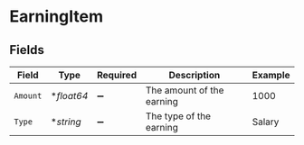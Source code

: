 # EarningItem


## Fields

| Field                     | Type                      | Required                  | Description               | Example                   |
| ------------------------- | ------------------------- | ------------------------- | ------------------------- | ------------------------- |
| `Amount`                  | **float64*                | :heavy_minus_sign:        | The amount of the earning | 1000                      |
| `Type`                    | **string*                 | :heavy_minus_sign:        | The type of the earning   | Salary                    |
